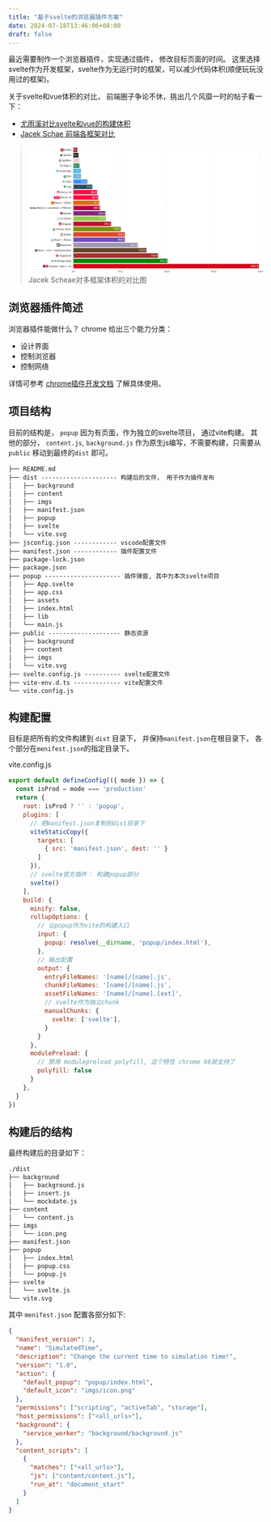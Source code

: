 ```yaml
---
title: "基于svelte的浏览器插件方案"
date: 2024-07-18T13:46:06+08:00
draft: false
---
```


最近需要制作一个浏览器插件，实现通过插件， 修改目标页面的时间。
这里选择svelte作为开发框架，svelte作为无运行时的框架，可以减少代码体积(顺便玩玩没用过的框架)。

关于svelte和vue体积的对比， 前端圈子争论不休，挑出几个风靡一时的帖子看一下：
- [尤雨溪对比svelte和vue的构建体积](https://github.com/yyx990803/vue-svelte-size-analysis)
- [Jacek Schae 前端各框架对比](https://medium.com/dailyjs/a-realworld-comparison-of-front-end-frameworks-2020-4e50655fe4c1)

> ![fe-frameworks](./fe-frameworks.png)
> Jacek Scheae对多框架体积的对比图

## 浏览器插件简述

浏览器插件能做什么？ chrome 给出三个能力分类：
- 设计界面
- 控制浏览器
- 控制网络

详情可参考 [chrome插件开发文档](https://developer.chrome.com/docs/extensions/develop?hl=zh-cn) 了解具体使用。


## 项目结构

目前的结构是， `popup` 因为有页面，作为独立的svelte项目， 通过vite构建。
其他的部分， `content.js`, `background.js` 作为原生js编写，不需要构建，只需要从 `public` 移动到最终的`dist` 即可。

```
├── README.md
├── dist --------------------- 构建后的文件， 用于作为插件发布
│   ├── background
│   ├── content
│   ├── imgs
│   ├── manifest.json
│   ├── popup
│   ├── svelte
│   └── vite.svg
├── jsconfig.json ------------ vscode配置文件
├── manifest.json ------------ 插件配置文件
├── package-lock.json
├── package.json
├── popup --------------------- 插件弹窗, 其中为本次svelte项目
│   ├── App.svelte
│   ├── app.css
│   ├── assets
│   ├── index.html
│   ├── lib
│   └── main.js
├── public -------------------- 静态资源
│   ├── background
│   ├── content
│   ├── imgs
│   └── vite.svg
├── svelte.config.js ---------- svelte配置文件
├── vite-env.d.ts ------------- vite配置文件
└── vite.config.js
```


## 构建配置
目标是把所有的文件构建到 `dist` 目录下， 并保持`manifest.json`在根目录下， 各个部分在`menifest.json`的指定目录下。

vite.config.js
```js
export default defineConfig(({ mode }) => {
  const isProd = mode === 'production'
  return {
    root: isProd ? '' : 'popup',
    plugins: [
      // 把manifest.json复制到dist目录下
      viteStaticCopy({
        targets: [
          { src: 'manifest.json', dest: '' }
        ]
      }),
      // svelte官方插件： 构建popup部分
      svelte()
    ],
    build: {
      minify: false,
      rollupOptions: {
        // 让popup作为vite的构建入口
        input: {
          popup: resolve(__dirname, 'popup/index.html'),
        },
        // 输出配置
        output: {
          entryFileNames: '[name]/[name].js',
          chunkFileNames: '[name]/[name].js',
          assetFileNames: '[name]/[name].[ext]',
          // svelte作为独立chunk
          manualChunks: {
            svelte: ['svelte'],
          }
        }
      },
      modulePreload: {
        // 禁用 modulepreload polyfill, 这个特性 chrome 66就支持了
        polyfill: false
      }
    },
  }
})
```


## 构建后的结构

最终构建后的目录如下：
```
./dist
├── background
│   ├── background.js
│   ├── insert.js
│   └── mockdate.js
├── content
│   └── content.js
├── imgs
│   └── icon.png
├── manifest.json
├── popup
│   ├── index.html
│   ├── popup.css
│   └── popup.js
├── svelte
│   └── svelte.js
└── vite.svg
```

其中 `menifest.json` 配置各部分如下: 

```json
{
  "manifest_version": 3,
  "name": "SimulatedTime",
  "description": "Change the current time to simulation time!",
  "version": "1.0",
  "action": {
    "default_popup": "popup/index.html",
    "default_icon": "imgs/icon.png"
  },
  "permissions": ["scripting", "activeTab", "storage"],
  "host_permissions": ["<all_urls>"],
  "background": {
    "service_worker": "background/background.js"
  },
  "content_scripts": [
    {
      "matches": ["<all_urls>"],
      "js": ["content/content.js"],
      "run_at": "document_start"
    }
  ]
}
```



